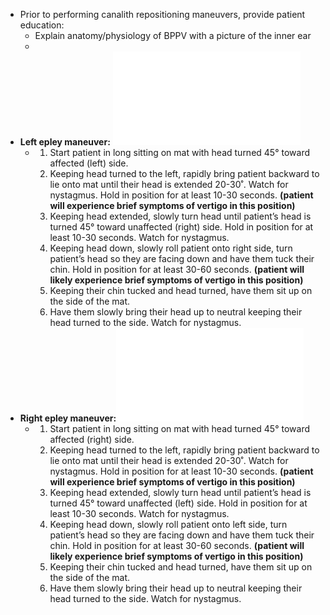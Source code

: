 - Prior to performing canalith repositioning maneuvers, provide patient education:
	- Explain anatomy/physiology of BPPV with a picture of the inner ear
	-
- **Left epley maneuver:** ![Epley Maneuver Left Flow Diagram.pdf](../assets/Epley_Maneuver_Left_Flow_Diagram_1639693855006_0.pdf)
	- 1. Start patient in long sitting on mat with head turned 45° toward affected (left) side.
	  2. Keeping head turned to the left, rapidly bring patient backward to lie onto mat until their head is extended 20-30˚. Watch for nystagmus. Hold in position for at least 10-30 seconds. **(patient will experience brief symptoms of vertigo in this position)**
	  3. Keeping head extended, slowly turn head until patient’s head is turned 45° toward unaffected (right) side. Hold in position for at least 10-30 seconds. Watch for nystagmus.
	  4. Keeping head down, slowly roll patient onto right side, turn patient’s head so they are facing down and have them tuck their chin. Hold in position for at least 30-60 seconds. **(patient will likely experience brief symptoms of vertigo in this position)**
	  5. Keeping their chin tucked and head turned, have them sit up on the side of the mat.
	  6. Have them slowly bring their head up to neutral keeping their head turned to the side. Watch for nystagmus.
- **Right epley maneuver:**![Epley Maneuver Right Flow Diagram.pdf](../assets/Epley_Maneuver_Right_Flow_Diagram_1639693865372_0.pdf)
	- 1. Start patient in long sitting on mat with head turned 45° toward affected (right) side.
	  2. Keeping head turned to the left, rapidly bring patient backward to lie onto mat until their head is extended 20-30˚. Watch for nystagmus. Hold in position for at least 10-30 seconds. **(patient will experience brief symptoms of vertigo in this position)**
	  3. Keeping head extended, slowly turn head until patient’s head is turned 45° toward unaffected (left) side. Hold in position for at least 10-30 seconds. Watch for nystagmus.
	  4. Keeping head down, slowly roll patient onto left side, turn patient’s head so they are facing down and have them tuck their chin. Hold in position for at least 30-60 seconds. **(patient will likely experience brief symptoms of vertigo in this position)**
	  5. Keeping their chin tucked and head turned, have them sit up on the side of the mat.
	  6. Have them slowly bring their head up to neutral keeping their head turned to the side. Watch for nystagmus.